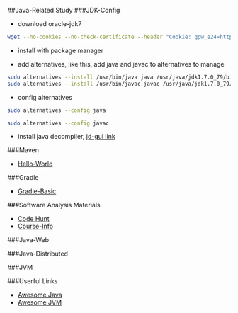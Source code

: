 ##Java-Related Study
###JDK-Config

- download oracle-jdk7

```zsh
wget --no-cookies --no-check-certificate --header "Cookie: gpw_e24=http%3A%2F%2Fwww.oracle.com%2F; oraclelicense=accept-securebackup-cookie" "http://download.oracle.com/otn-pub/java/jdk/7u79-b15/jdk-7u79-linux-x64.rpm"
```

- install with package manager

- add alternatives, like this, add java and javac to alternatives to manage

```zsh
sudo alternatives --install /usr/bin/java java /usr/java/jdk1.7.0_79/bin/java 400
sudo alternatives --install /usr/bin/javac javac /usr/java/jdk1.7.0_79/bin/javac 400
```

- config alternatives

```zsh
sudo alternatives --config java
```

```zsh
sudo alternatives --config javac
```

- install java decompiler, [jd-gui link](http://jd.benow.ca/)


###Maven
- [Hello-World](helloworld-maven)

###Gradle
- [Gradle-Basic](helloworld-gradle)

###Software Analysis Materials
- [Code Hunt](CodeHunt)
- [Course-Info](SoftwareAnalysis)

###Java-Web

###Java-Distributed

###JVM

###Userful Links
- [Awesome Java](https://github.com/akullpp/awesome-java)
- [Awesome JVM](https://github.com/deephacks/awesome-jvm)

